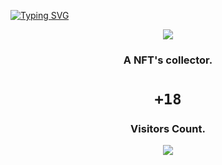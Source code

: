 
  
[![Typing SVG](https://readme-typing-svg.herokuapp.com/?color=f3f3f3&size=35&center=true&vCenter=true&width=1000&lines=Hello,+my+name+is+Secret;I'm+20+years+old;I'm+from+nowhere;I'm+a+NFT+collector+and+developer;Be+Welcome!+:%29)](https://git.io/typing-svg)

<div align="center"> <img src="https://user-images.githubusercontent.com/122627210/212360548-795d1e53-9dec-47ed-87cb-2203da58a622.gif"/></div>


<div align="center"> 
  
###  **A NFT's collector.**
# **`+18`**

### **Visitors Count.**

<div align="center">
      <img src="https://count.getloli.com/get/@DEVsSecret?theme=rule34.xxx"/>

</div>
